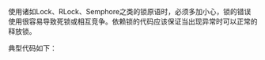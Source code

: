使用诸如Lock、RLock、Semphore之类的锁原语时，必须多加小心，锁的错误使用很容易导致死锁或相互竞争。依赖锁的代码应该保证当出现异常时可以正常的释放锁。

典型代码如下：

```

```

